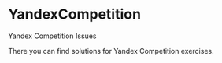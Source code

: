 # YandexCompetition
Yandex Competition Issues

There you can find solutions for Yandex Competition exercises.